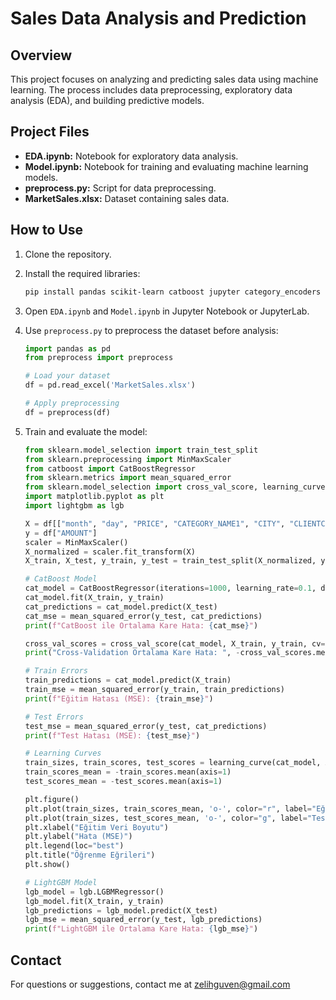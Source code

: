 # Sales Data Analysis and Prediction

## Overview
This project focuses on analyzing and predicting sales data using machine learning. The process includes data preprocessing, exploratory data analysis (EDA), and building predictive models.

## Project Files
- **EDA.ipynb:** Notebook for exploratory data analysis.
- **Model.ipynb:** Notebook for training and evaluating machine learning models.
- **preprocess.py:** Script for data preprocessing.
- **MarketSales.xlsx:** Dataset containing sales data.

## How to Use
1. Clone the repository.
2. Install the required libraries:
    ```bash
    pip install pandas scikit-learn catboost jupyter category_encoders lightgbm
    ```
3. Open `EDA.ipynb` and `Model.ipynb` in Jupyter Notebook or JupyterLab.
4. Use `preprocess.py` to preprocess the dataset before analysis:
    ```python
    import pandas as pd
    from preprocess import preprocess

    # Load your dataset
    df = pd.read_excel('MarketSales.xlsx')

    # Apply preprocessing
    df = preprocess(df)
    ```

5. Train and evaluate the model:
    ```python
    from sklearn.model_selection import train_test_split
    from sklearn.preprocessing import MinMaxScaler
    from catboost import CatBoostRegressor
    from sklearn.metrics import mean_squared_error
    from sklearn.model_selection import cross_val_score, learning_curve
    import matplotlib.pyplot as plt
    import lightgbm as lgb

    X = df[["month", "day", "PRICE", "CATEGORY_NAME1", "CITY", "CLIENTCODE"]]
    y = df["AMOUNT"]
    scaler = MinMaxScaler()
    X_normalized = scaler.fit_transform(X)
    X_train, X_test, y_train, y_test = train_test_split(X_normalized, y, test_size=0.2, random_state=42)

    # CatBoost Model
    cat_model = CatBoostRegressor(iterations=1000, learning_rate=0.1, depth=6, verbose=0)
    cat_model.fit(X_train, y_train)
    cat_predictions = cat_model.predict(X_test)
    cat_mse = mean_squared_error(y_test, cat_predictions)
    print(f"CatBoost ile Ortalama Kare Hata: {cat_mse}")

    cross_val_scores = cross_val_score(cat_model, X_train, y_train, cv=5, scoring='neg_mean_squared_error')
    print("Cross-Validation Ortalama Kare Hata: ", -cross_val_scores.mean())

    # Train Errors
    train_predictions = cat_model.predict(X_train)
    train_mse = mean_squared_error(y_train, train_predictions)
    print(f"Eğitim Hatası (MSE): {train_mse}")

    # Test Errors
    test_mse = mean_squared_error(y_test, cat_predictions)
    print(f"Test Hatası (MSE): {test_mse}")

    # Learning Curves
    train_sizes, train_scores, test_scores = learning_curve(cat_model, X_train, y_train, cv=5, scoring='neg_mean_squared_error', n_jobs=-1)
    train_scores_mean = -train_scores.mean(axis=1)
    test_scores_mean = -test_scores.mean(axis=1)

    plt.figure()
    plt.plot(train_sizes, train_scores_mean, 'o-', color="r", label="Eğitim Hatası")
    plt.plot(train_sizes, test_scores_mean, 'o-', color="g", label="Test Hatası")
    plt.xlabel("Eğitim Veri Boyutu")
    plt.ylabel("Hata (MSE)")
    plt.legend(loc="best")
    plt.title("Öğrenme Eğrileri")
    plt.show()

    # LightGBM Model
    lgb_model = lgb.LGBMRegressor()
    lgb_model.fit(X_train, y_train)
    lgb_predictions = lgb_model.predict(X_test)
    lgb_mse = mean_squared_error(y_test, lgb_predictions)
    print(f"LightGBM ile Ortalama Kare Hata: {lgb_mse}")
    ```

## Contact
For questions or suggestions, contact me at [zelihguven@gmail.com](mailto:zelihguven@gmail.com)
